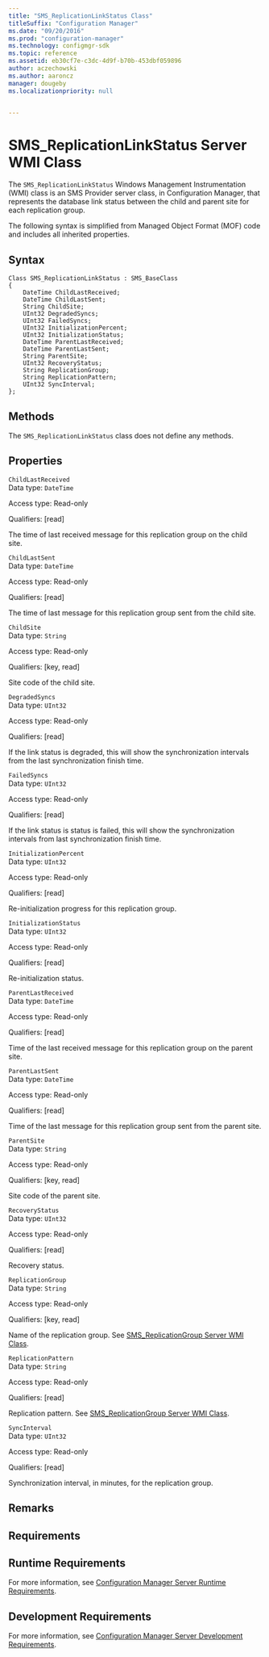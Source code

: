 ```yaml
---
title: "SMS_ReplicationLinkStatus Class"
titleSuffix: "Configuration Manager"
ms.date: "09/20/2016"
ms.prod: "configuration-manager"
ms.technology: configmgr-sdk
ms.topic: reference
ms.assetid: eb30cf7e-c3dc-4d9f-b70b-453dbf059896
author: aczechowski
ms.author: aaroncz
manager: dougeby
ms.localizationpriority: null


---
```

# SMS_ReplicationLinkStatus Server WMI Class
The `SMS_ReplicationLinkStatus` Windows Management Instrumentation (WMI) class is an SMS Provider server class, in Configuration Manager, that represents the database link status between the child and parent site for each replication group.  

 The following syntax is simplified from Managed Object Format (MOF) code and includes all inherited properties.  

## Syntax  

```  
Class SMS_ReplicationLinkStatus : SMS_BaseClass  
{  
    DateTime ChildLastReceived;  
    DateTime ChildLastSent;  
    String ChildSite;  
    UInt32 DegradedSyncs;  
    UInt32 FailedSyncs;  
    UInt32 InitializationPercent;  
    UInt32 InitializationStatus;  
    DateTime ParentLastReceived;  
    DateTime ParentLastSent;  
    String ParentSite;  
    UInt32 RecoveryStatus;  
    String ReplicationGroup;  
    String ReplicationPattern;  
    UInt32 SyncInterval;  
};  
```  

## Methods  
 The `SMS_ReplicationLinkStatus` class does not define any methods.  

## Properties  
 `ChildLastReceived`  
 Data type: `DateTime`  

 Access type: Read-only  

 Qualifiers: [read]  

 The time of last received message for this replication group on the child site.  

 `ChildLastSent`  
 Data type: `DateTime`  

 Access type: Read-only  

 Qualifiers: [read]  

 The time of last message for this replication group sent from the child site.  

 `ChildSite`  
 Data type: `String`  

 Access type: Read-only  

 Qualifiers: [key, read]  

 Site code of the child site.  

 `DegradedSyncs`  
 Data type: `UInt32`  

 Access type: Read-only  

 Qualifiers: [read]  

 If the link status is degraded, this will show the synchronization intervals from the last synchronization finish time.  

 `FailedSyncs`  
 Data type: `UInt32`  

 Access type: Read-only  

 Qualifiers: [read]  

 If the link status is status is failed, this will show the synchronization intervals from last synchronization finish time.  

 `InitializationPercent`  
 Data type: `UInt32`  

 Access type: Read-only  

 Qualifiers: [read]  

 Re-initialization progress for this replication group.  

 `InitializationStatus`  
 Data type: `UInt32`  

 Access type: Read-only  

 Qualifiers: [read]  

 Re-initialization status.  

 `ParentLastReceived`  
 Data type: `DateTime`  

 Access type: Read-only  

 Qualifiers: [read]  

 Time of the last received message for this replication group on the parent site.  

 `ParentLastSent`  
 Data type: `DateTime`  

 Access type: Read-only  

 Qualifiers: [read]  

 Time of the last message for this replication group sent from the parent site.  

 `ParentSite`  
 Data type: `String`  

 Access type: Read-only  

 Qualifiers: [key, read]  

 Site code of the parent site.  

 `RecoveryStatus`  
 Data type: `UInt32`  

 Access type: Read-only  

 Qualifiers: [read]  

 Recovery status.  

 `ReplicationGroup`  
 Data type: `String`  

 Access type: Read-only  

 Qualifiers: [key, read]  

 Name of the replication group. See [SMS_ReplicationGroup Server WMI Class](../../../../../develop/reference/core/servers/configure/sms_replicationgroup-server-wmi-class.md).  

 `ReplicationPattern`  
 Data type: `String`  

 Access type: Read-only  

 Qualifiers: [read]  

 Replication pattern. See [SMS_ReplicationGroup Server WMI Class](../../../../../develop/reference/core/servers/configure/sms_replicationgroup-server-wmi-class.md).  

 `SyncInterval`  
 Data type: `UInt32`  

 Access type: Read-only  

 Qualifiers: [read]  

 Synchronization interval, in minutes, for the replication group.  

## Remarks  

## Requirements  

## Runtime Requirements  
 For more information, see [Configuration Manager Server Runtime Requirements](../../../../../develop/core/reqs/server-runtime-requirements.md).  

## Development Requirements  
 For more information, see [Configuration Manager Server Development Requirements](../../../../../develop/core/reqs/server-development-requirements.md).
